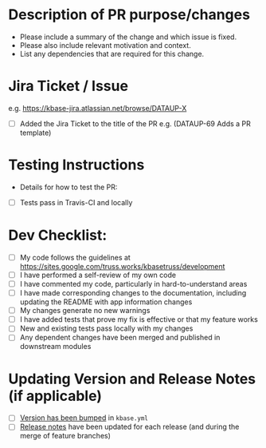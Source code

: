 # Description of PR purpose/changes

* Please include a summary of the change and which issue is fixed. 
* Please also include relevant motivation and context.
* List any dependencies that are required for this change.

# Jira Ticket / Issue #
e.g. https://kbase-jira.atlassian.net/browse/DATAUP-X
- [ ] Added the Jira Ticket to the title of the PR e.g. (DATAUP-69 Adds a PR template)

# Testing Instructions
* Details for how to test the PR: 
- [ ] Tests pass in Travis-CI and locally 

# Dev Checklist:

- [ ] My code follows the guidelines at https://sites.google.com/truss.works/kbasetruss/development
- [ ] I have performed a self-review of my own code
- [ ] I have commented my code, particularly in hard-to-understand areas
- [ ] I have made corresponding changes to the documentation, including updating the README with app information changes
- [ ] My changes generate no new warnings
- [ ] I have added tests that prove my fix is effective or that my feature works
- [ ] New and existing tests pass locally with my changes
- [ ] Any dependent changes have been merged and published in downstream modules

# Updating Version and Release Notes (if applicable)

- [ ] [Version has been bumped](https://semver.org/) in `kbase.yml`
- [ ] [Release notes](/RELEASE_NOTES.md) have been updated for each release (and during the merge of feature branches)
